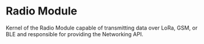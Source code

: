 Radio Module
============

Kernel of the Radio Module capable of transmitting data over LoRa, GSM, or BLE
and responsible for providing the Networking API.

